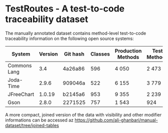 # TestRoutes - A test-to-code traceability dataset

The manually annotated dataset contains method-level test-to-code traceability information on the following open source systems:

| System       | Version | Git hash | Classes | Production Methods | Test Methods |
|--------------|---------|----------|---------|--------------------|--------------|
| Commons Lang | 3.4     | 4a26a86  | 596     | 4 050              | 2 473        |
| Joda-Time    | 2.9.6   | 909046a  | 522     | 6 155              | 3 779        |
| JFreeChart   | 1.0.19  | b2145a6  | 953     | 9 355              | 2 239        |
| Gson         | 2.8.0   | 2271525  | 757     | 1 543              | 924          |


A more compact, joined version of the data with visibility and other modifier informations can be accessed az https://github.com/ali-ghanbari/manual-dataset/tree/joined-tables
